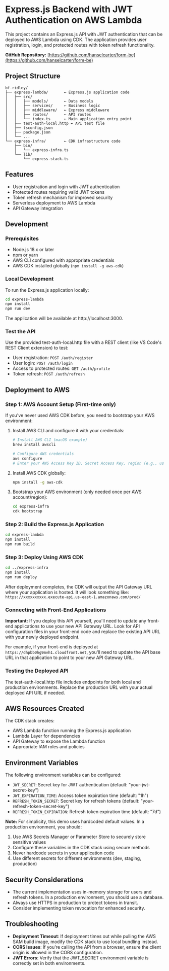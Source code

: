 # Express.js Backend with JWT Authentication on AWS Lambda

This project contains an Express.js API with JWT authentication that can be deployed to AWS Lambda using CDK. The application provides user registration, login, and protected routes with token refresh functionality.

**GitHub Repository:** [https://github.com/hanselcarter/form-be](https://github.com/hanselcarter/form-be)

## Project Structure

```
bf-ridley/
├── express-lambda/       ← Express.js application code
│   ├── src/
│   │   ├── models/       ← Data models
│   │   ├── services/     ← Business logic
│   │   ├── middleware/   ← Express middleware
│   │   ├── routes/       ← API routes
│   │   └── index.ts      ← Main application entry point
│   ├── test-auth-local.http ← API test file
│   ├── tsconfig.json
│   ├── package.json
│   └── ...
└── express-infra/        ← CDK infrastructure code
    ├── bin/
    │   └── express-infra.ts
    └── lib/
        └── express-stack.ts
```

## Features

- User registration and login with JWT authentication
- Protected routes requiring valid JWT tokens
- Token refresh mechanism for improved security
- Serverless deployment to AWS Lambda
- API Gateway integration

## Development

### Prerequisites

- Node.js 18.x or later
- npm or yarn
- AWS CLI configured with appropriate credentials
- AWS CDK installed globally (`npm install -g aws-cdk`)

### Local Development

To run the Express.js application locally:

```bash
cd express-lambda
npm install
npm run dev
```

The application will be available at http://localhost:3000.

### Test the API

Use the provided test-auth-local.http file with a REST client (like VS Code's REST Client extension) to test:

- User registration: `POST /auth/register`
- User login: `POST /auth/login`
- Access to protected routes: `GET /auth/profile`
- Token refresh: `POST /auth/refresh`

## Deployment to AWS

### Step 1: AWS Account Setup (First-time only)

If you've never used AWS CDK before, you need to bootstrap your AWS environment:

1. Install AWS CLI and configure it with your credentials:
   ```bash
   # Install AWS CLI (macOS example)
   brew install awscli
   
   # Configure AWS credentials
   aws configure
   # Enter your AWS Access Key ID, Secret Access Key, region (e.g., us-east-1), and output format (json)
   ```

2. Install AWS CDK globally:
   ```bash
   npm install -g aws-cdk
   ```

3. Bootstrap your AWS environment (only needed once per AWS account/region):
   ```bash
   cd express-infra
   cdk bootstrap
   ```

### Step 2: Build the Express.js Application

```bash
cd express-lambda
npm install
npm run build
```

### Step 3: Deploy Using AWS CDK

```bash
cd ../express-infra
npm install
npm run deploy
```

After deployment completes, the CDK will output the API Gateway URL where your application is hosted. It will look something like:
`https://xxxxxxxxxx.execute-api.us-east-1.amazonaws.com/prod/`

### Connecting with Front-End Applications

**Important:** If you deploy this API yourself, you'll need to update any front-end applications to use your new API Gateway URL. Look for API configuration files in your front-end code and replace the existing API URL with your newly deployed endpoint.

For example, if your front-end is deployed at `https://dhpbb0hg9mvh1.cloudfront.net`, you'll need to update the API base URL in that application to point to your new API Gateway URL.

### Testing the Deployed API

The test-auth-local.http file includes endpoints for both local and production environments. Replace the production URL with your actual deployed API URL if needed.

## AWS Resources Created

The CDK stack creates:
- AWS Lambda function running the Express.js application
- Lambda Layer for dependencies
- API Gateway to expose the Lambda function
- Appropriate IAM roles and policies

## Environment Variables

The following environment variables can be configured:

- `JWT_SECRET`: Secret key for JWT authentication (default: "your-jwt-secret-key")
- `JWT_EXPIRATION_TIME`: Access token expiration time (default: "1h")
- `REFRESH_TOKEN_SECRET`: Secret key for refresh tokens (default: "your-refresh-token-secret-key")
- `REFRESH_TOKEN_EXPIRATION`: Refresh token expiration time (default: "7d")

**Note:** For simplicity, this demo uses hardcoded default values. In a production environment, you should:

1. Use AWS Secrets Manager or Parameter Store to securely store sensitive values
2. Configure these variables in the CDK stack using secure methods
3. Never hardcode secrets in your application code
4. Use different secrets for different environments (dev, staging, production)

## Security Considerations

- The current implementation uses in-memory storage for users and refresh tokens. In a production environment, you should use a database.
- Always use HTTPS in production to protect tokens in transit.
- Consider implementing token revocation for enhanced security.

## Troubleshooting

- **Deployment Timeout**: If deployment times out while pulling the AWS SAM build image, modify the CDK stack to use local bundling instead.
- **CORS Issues**: If you're calling the API from a browser, ensure the client origin is allowed in the CORS configuration.
- **JWT Errors**: Verify that the JWT_SECRET environment variable is correctly set in both environments.
